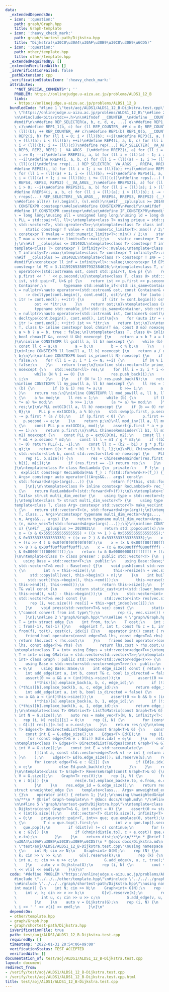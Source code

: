 ```yaml
---
data:
  _extendedDependsOn:
  - icon: ':question:'
    path: graph/Graph.hpp
    title: Graph-template
  - icon: ':heavy_check_mark:'
    path: graph/shortest-path/Dijkstra.hpp
    title: "Dijkstra(\u30C0\u30A4\u30AF\u30B9\u30C8\u30E9\u6CD5)"
  - icon: ':question:'
    path: other/template.hpp
    title: other/template.hpp
  _extendedRequiredBy: []
  _extendedVerifiedWith: []
  _isVerificationFailed: false
  _pathExtension: cpp
  _verificationStatusIcon: ':heavy_check_mark:'
  attributes:
    '*NOT_SPECIAL_COMMENTS*': ''
    PROBLEM: https://onlinejudge.u-aizu.ac.jp/problems/ALDS1_12_B
    links:
    - https://onlinejudge.u-aizu.ac.jp/problems/ALDS1_12_B
  bundledCode: "#line 1 \"test/aoj/ALDS1/ALDS1_12_B-Dijkstra.test.cpp\"\n#define PROBLEM\
    \ \"https://onlinejudge.u-aizu.ac.jp/problems/ALDS1_12_B\"\n#line 2 \"other/template.hpp\"\
    \n\n#include<bits/stdc++.h>\n\n#ifndef __COUNTER__\n#define __COUNTER__ __LINE__\n\
    #endif\n\n#define REP_SELECTER(a, b, c, d, e, ...) e\n#define REP1_0(b, c) REP1_1(b,\
    \ c)\n#define REP1_1(b, c) for (ll REP_COUNTER_ ## c = 0; REP_COUNTER_ ## c <\
    \ (ll)(b); ++ REP_COUNTER_ ## c)\n#define REP1(b) REP1_0(b, __COUNTER__)\n#define\
    \ REP2(i, b) for (ll i = 0; i < (ll)(b); ++i)\n#define REP3(i, a, b) for (ll i\
    \ = (ll)(a); i < (ll)(b); ++i)\n#define REP4(i, a, b, c) for (ll i = (ll)(a);\
    \ i < (ll)(b); i += (ll)(c))\n#define rep(...) REP_SELECTER(__VA_ARGS__, REP4,\
    \ REP3, REP2, REP1) (__VA_ARGS__)\n#define RREP2(i, a) for (ll i = (ll)(a) - 1;\
    \ i >= 0; --i)\n#define RREP3(i, a, b) for (ll i = (ll)(a) - 1; i >= (ll)(b);\
    \ --i)\n#define RREP4(i, a, b, c) for (ll i = (ll)(a) - 1; i >= (ll)(b); i -=\
    \ (ll)(c))\n#define rrep(...) REP_SELECTER(__VA_ARGS__, RREP4, RREP3, RREP2) (__VA_ARGS__)\n\
    #define REPS2(i, b) for (ll i = 1; i <= (ll)(b); ++i)\n#define REPS3(i, a, b)\
    \ for (ll i = (ll)(a) + 1; i <= (ll)(b); ++i)\n#define REPS4(i, a, b, c) for (ll\
    \ i = (ll)(a) + 1; i <= (ll)(b); i += (ll)(c))\n#define reps(...) REP_SELECTER(__VA_ARGS__,\
    \ REPS4, REPS3, REPS2) (__VA_ARGS__)\n#define RREPS2(i, a) for (ll i = (ll)(a);\
    \ i > 0; --i)\n#define RREPS3(i, a, b) for (ll i = (ll)(a); i > (ll)(b); --i)\n\
    #define RREPS4(i, a, b, c) for (ll i = (ll)(a); i > (ll)(b); i -= (ll)(c))\n#define\
    \ rreps(...) REP_SELECTER(__VA_ARGS__, RREPS4, RREPS3, RREPS2) (__VA_ARGS__)\n\
    \n#define all(v) (v).begin(), (v).end()\n\n#if __cplusplus >= 201402L\n#define\
    \ CONSTEXPR constexpr\n#else\n#define CONSTEXPR\n#endif\n\n#ifdef __cpp_if_constexpr\n\
    #define IF_CONSTEXPR constexpr\n#else\n#define IF_CONSTEXPR\n#endif\n\nusing ll\
    \ = long long;\nusing ull = unsigned long long;\nusing ld = long double;\nusing\
    \ PLL = std::pair<ll, ll>;\ntemplate<class T> using prique = std::priority_queue<T,\
    \ std::vector<T>, std::greater<T>>;\n\ntemplate<class T> class infinity {\n  public:\n\
    \    static constexpr T value = std::numeric_limits<T>::max() / 2;\n    static\
    \ constexpr T mvalue = std::numeric_limits<T>::min() / 2;\n    static constexpr\
    \ T max = std::numeric_limits<T>::max();\n    static constexpr T min = std::numeric_limits<T>::min();\n\
    };\n\n#if __cplusplus <= 201402L\ntemplate<class T> constexpr T infinity<T>::value;\n\
    template<class T> constexpr T infinity<T>::mvalue;\ntemplate<class T> constexpr\
    \ T infinity<T>::max;\ntemplate<class T> constexpr T infinity<T>::min;\n#endif\n\
    \n#if __cplusplus >= 201402L\ntemplate<class T> constexpr T INF = infinity<T>::value;\n\
    #endif\n\nconstexpr ll inf = infinity<ll>::value;\nconstexpr ld EPS = 1e-8;\n\
    constexpr ld PI = 3.1415926535897932384626;\n\ntemplate<class T, class U> std::ostream&\
    \ operator<<(std::ostream& ost, const std::pair<T, U>& p) {\n    return ost <<\
    \ p.first << ' ' << p.second;\n}\ntemplate<class T, class U> std::istream& operator>>(std::istream&\
    \ ist, std::pair<T, U>& p) {\n    return ist >> p.first >> p.second;\n}\n\ntemplate<class\
    \ Container,\n        typename std::enable_if<!std::is_same<Container, std::string>::value>::type*\
    \ = nullptr>\nauto operator<<(std::ostream& ost, const Container& cont)\n    \
    \    -> decltype(cont.begin(), cont.end(), ost)\n{\n    for (auto itr = cont.begin();\
    \ itr != cont.end(); ++itr) {\n        if (itr != cont.begin()) ost << ' ';\n\
    \        ost << *itr;\n    }\n    return ost;\n}\ntemplate<class Container,\n\
    \        typename std::enable_if<!std::is_same<Container, std::string>::value>::type*\
    \ = nullptr>\nauto operator>>(std::istream& ist, Container& cont)\n        ->\
    \ decltype(cont.begin(), cont.end(), ist)\n{\n    for (auto itr = cont.begin();\
    \ itr != cont.end(); ++itr) ist >> *itr;\n    return ist;\n}\n\ntemplate<class\
    \ T, class U> inline constexpr bool chmin(T &a, const U &b) noexcept {\n    return\
    \ a > b ? a = b, true : false;\n}\ntemplate<class T, class U> inline constexpr\
    \ bool chmax(T &a, const U &b) noexcept {\n    return a < b ? a = b, true : false;\n\
    }\n\ninline CONSTEXPR ll gcd(ll a, ll b) noexcept {\n    while (b) {\n       \
    \ const ll c = a;\n        a = b;\n        b = c % b;\n    }\n    return a;\n\
    }\ninline CONSTEXPR ll lcm(ll a, ll b) noexcept {\n    return a / gcd(a, b) *\
    \ b;\n}\n\ninline CONSTEXPR bool is_prime(ll N) noexcept {\n    if (N <= 1) return\
    \ false;\n    for (ll i = 2; i * i <= N; ++i) {\n        if (N % i == 0) return\
    \ false;\n    }\n    return true;\n}\ninline std::vector<ll> prime_factor(ll N)\
    \ noexcept {\n    std::vector<ll> res;\n    for (ll i = 2; i * i <= N; ++i) {\n\
    \        while (N % i == 0) {\n            res.push_back(i);\n            N /=\
    \ i;\n        }\n    }\n    if (N != 1) res.push_back(N);\n    return res;\n}\n\
    \ninline CONSTEXPR ll my_pow(ll a, ll b) noexcept {\n    ll res = 1;\n    while\
    \ (b) {\n        if (b & 1) res *= a;\n        b >>= 1;\n        a *= a;\n   \
    \ }\n    return res;\n}\ninline CONSTEXPR ll mod_pow(ll a, ll b, ll mod) noexcept\
    \ {\n    a %= mod;\n    ll res = 1;\n    while (b) {\n        if (b & 1) (res\
    \ *= a) %= mod;\n        b >>= 1;\n        (a *= a) %= mod;\n    }\n    return\
    \ res;\n}\n\nPLL extGCD(ll a, ll b) noexcept {\n    if (b == 0) return PLL{1,\
    \ 0};\n    PLL p = extGCD(b, a % b);\n    std::swap(p.first, p.second);\n    p.second\
    \ -= p.first * (a / b);\n    if (p.first < 0) {\n        p.first += b;\n     \
    \   p.second -= a;\n    }\n    return p;\n}\nll mod_inv(ll a, ll mod) noexcept\
    \ {\n    const PLL p = extGCD(a, mod);\n    assert(p.first * a + p.second * mod\
    \ == 1);\n    return p.first;\n}\nPLL ChineseRemainder(ll b1, ll m1, ll b2, ll\
    \ m2) noexcept {\n    const PLL p = extGCD(m1, m2);\n    const ll g = p.first\
    \ * m1 + p.second * m2;\n    const ll l = m1 / g * m2;\n    if ((b2 - b1) % g\
    \ != 0) return PLL{-1, -1};\n    const ll x = (b2 - b1) / g * p.first % (m2 /\
    \ g);\n    return {(x * m1 + b1 + l) % l, l};\n}\nPLL ChineseRemainders(const\
    \ std::vector<ll>& b, const std::vector<ll>& m) noexcept {\n    PLL res{0, 1};\n\
    \    rep (i, b.size()) {\n        res = ChineseRemainder(res.first, res.second,\
    \ b[i], m[i]);\n        if (res.first == -1) return res;\n    }\n    return res;\n\
    }\n\ntemplate<class F> class RecLambda {\n  private:\n    F f;\n  public:\n  \
    \  explicit constexpr RecLambda(F&& f_) : f(std::forward<F>(f_)) {}\n    template<class...\
    \ Args> constexpr auto operator()(Args&&... args) const\n            -> decltype(f(*this,\
    \ std::forward<Args>(args)...)) {\n        return f(*this, std::forward<Args>(args)...);\n\
    \    }\n};\n\ntemplate<class F> inline constexpr RecLambda<F> rec_lambda(F&& f)\
    \ {\n    return RecLambda<F>(std::forward<F>(f));\n}\n\ntemplate<class Head, class...\
    \ Tails> struct multi_dim_vector {\n    using type = std::vector<typename multi_dim_vector<Tails...>::type>;\n\
    };\ntemplate<class T> struct multi_dim_vector<T> {\n    using type = T;\n};\n\n\
    template<class T, class Arg> constexpr std::vector<T> make_vec(int n, Arg&& arg)\
    \ {\n    return std::vector<T>(n, std::forward<Arg>(arg));\n}\ntemplate<class\
    \ T, class... Args>\nconstexpr typename multi_dim_vector<Args..., T>::type make_vec(int\
    \ n, Args&&... args) {\n    return typename multi_dim_vector<Args..., T>::type\
    \ (n, make_vec<T>(std::forward<Args>(args)...));\n}\n\ninline CONSTEXPR int popcnt(ull\
    \ x) {\n#if __cplusplus >= 202002L\n    return std::popcount(x);\n#endif\n   \
    \ x = (x & 0x5555555555555555) + ((x >> 1 ) & 0x5555555555555555);\n    x = (x\
    \ & 0x3333333333333333) + ((x >> 2 ) & 0x3333333333333333);\n    x = (x & 0x0f0f0f0f0f0f0f0f)\
    \ + ((x >> 4 ) & 0x0f0f0f0f0f0f0f0f);\n    x = (x & 0x00ff00ff00ff00ff) + ((x\
    \ >> 8 ) & 0x00ff00ff00ff00ff);\n    x = (x & 0x0000ffff0000ffff) + ((x >> 16)\
    \ & 0x0000ffff0000ffff);\n    return (x & 0x00000000ffffffff) + ((x >> 32) & 0x00000000ffffffff);\n\
    }\n\ntemplate<class T> class presser : public std::vector<T> {\n  private:\n \
    \   using Base = std::vector<T>;\n  public:\n    using Base::Base;\n    presser(const\
    \ std::vector<T>& vec) : Base(vec) {}\n    void push(const std::vector<T>& vec)\
    \ {\n        int n = this->size();\n        this->resize(n + vec.size());\n  \
    \      std::copy(all(vec), this->begin() + n);\n    }\n    int build() {\n   \
    \     std::sort(this->begin(), this->end());\n        this->erase(std::unique(this->begin(),\
    \ this->end()), this->end());\n        return this->size();\n    }\n    int get_index(const\
    \ T& val) const {\n        return static_cast<int>(std::lower_bound(this->begin(),\
    \ this->end(), val) - this->begin());\n    }\n    std::vector<int> pressed(const\
    \ std::vector<T>& vec) const {\n        std::vector<int> res(vec.size());\n  \
    \      rep (i, vec.size()) res[i] = this->get_index(vec[i]);\n        return res;\n\
    \    }\n    void press(std::vector<T>& vec) const {\n        static_assert(std::is_integral<T>::value,\
    \ \"cannot convert from int type\");\n        rep (i, vec.size()) vec[i] = this->get_index(vec[i]);\n\
    \    }\n};\n#line 2 \"graph/Graph.hpp\"\n\n#line 4 \"graph/Graph.hpp\"\n\ntemplate<class\
    \ T = int> struct edge {\n    int from, to;\n    T cost;\n    int idx;\n    edge()\
    \ : from(-1), to(-1) {}\n    edge(int f, int t, const T& c = 1, int i = -1) :\
    \ from(f), to(t), cost(c), idx(i) {}\n    operator int() const { return to; }\n\
    \    friend bool operator<(const edge<T>& lhs, const edge<T>& rhs) {\n       \
    \ return lhs.cost < rhs.cost;\n    }\n    friend bool operator>(const edge<T>&\
    \ lhs, const edge<T>& rhs) {\n        return lhs.cost > rhs.cost;\n    }\n};\n\
    \ntemplate<class T = int> using Edges = std::vector<edge<T>>;\ntemplate<class\
    \ T = int> using GMatrix = std::vector<std::vector<T>>;\n\ntemplate<class T =\
    \ int> class Graph : public std::vector<std::vector<edge<T>>> {\n  private:\n\
    \    using Base = std::vector<std::vector<edge<T>>>;\n  public:\n    int edge_id\
    \ = 0;\n    using Base::Base;\n    int edge_size() const { return edge_id; }\n\
    \    int add_edge(int a, int b, const T& c, bool is_directed = false) {\n    \
    \    assert(0 <= a && a < (int)this->size());\n        assert(0 <= b && b < (int)this->size());\n\
    \        (*this)[a].emplace_back(a, b, c, edge_id);\n        if (!is_directed)\
    \ (*this)[b].emplace_back(b, a, c, edge_id);\n        return edge_id++;\n    }\n\
    \    int add_edge(int a, int b, bool is_directed = false) {\n        assert(0\
    \ <= a && a < (int)this->size());\n        assert(0 <= b && b < (int)this->size());\n\
    \        (*this)[a].emplace_back(a, b, 1, edge_id);\n        if (!is_directed)\
    \ (*this)[b].emplace_back(b, a, 1, edge_id);\n        return edge_id++;\n    }\n\
    };\n\ntemplate<class T> GMatrix<T> ListToMatrix(const Graph<T>& G) {\n    const\
    \ int N = G.size();\n    auto res = make_vec<T>(N, N, infinity<T>::value);\n \
    \   rep (i, N) res[i][i] = 0;\n    rep (i, N) {\n        for (const edge<T>& e\
    \ : G[i]) res[i][e.to] = e.cost;\n    }\n    return res;\n}\n\ntemplate<class\
    \ T> Edges<T> UndirectedListToEdges(const Graph<T>& G) {\n    const int V = G.size();\n\
    \    const int E = G.edge_size();\n    Edges<T> Ed(E);\n    rep (i, V) {\n   \
    \     for (const edge<T>& e : G[i]) Ed[e.idx] = e;\n    }\n    return Ed;\n}\n\
    \ntemplate<class T> Edges<T> DirectedListToEdges(const Graph<T>& G) {\n    const\
    \ int V = G.size();\n    const int E = std::accumulate(\n        all(G), 0,\n\
    \        [](int a, const std::vector<edge<T>>& v) -> int { return a + v.size();\
    \ }\n    );\n    Edges<T> Ed(G.edge_size()); Ed.reserve(E);\n    rep (i, V) {\n\
    \        for (const edge<T>& e : G[i]) {\n            if (Ed[e.idx] == -1) Ed[e.idx]\
    \ = e;\n            else Ed.push_back(e);\n        }\n    }\n    return Ed;\n\
    }\n\ntemplate<class T> Graph<T> ReverseGraph(const Graph<T>& G) {\n    const int\
    \ V = G.size();\n    Graph<T> res(V);\n    rep (i, V) {\n        for (const auto&\
    \ e : G[i]) {\n            res[e.to].emplace_back(e.to, e.from, e.cost, e.idx);\n\
    \        }\n    }\n    res.edge_id = G.edge_size();\n    return res;\n}\n\n\n\
    struct unweighted_edge {\n    template<class... Args> unweighted_edge(const Args&...)\
    \ {}\n    operator int() { return 1; }\n};\n\nusing UnweightedGraph = Graph<unweighted_edge>;\n\
    \n/**\n * @brief Graph-template\n * @docs docs/Graph.md\n */\n#line 2 \"graph/shortest-path/Dijkstra.hpp\"\
    \n\n#line 5 \"graph/shortest-path/Dijkstra.hpp\"\n\ntemplate<class T> std::vector<T>\
    \ Dijkstra(const Graph<T>& G, int start = 0) {\n    assert(0 <= start && start\
    \ < (int)G.size());\n    std::vector<T> dist(G.size(), infinity<T>::value); dist[start]\
    \ = 0;\n    prique<std::pair<T, int>> que; que.emplace(0, start);\n    while (!que.empty())\
    \ {\n        T c = que.top().first;\n        int v = que.top().second;\n     \
    \   que.pop();\n        if (dist[v] != c) continue;\n        for (const edge<T>&\
    \ e : G[v]) {\n            if (chmin(dist[e.to], c + e.cost)) que.emplace(dist[e.to],\
    \ e.to);\n        }\n    }\n    return dist;\n}\n\n/**\n * @brief Dijkstra(\u30C0\
    \u30A4\u30AF\u30B9\u30C8\u30E9\u6CD5)\n * @docs docs/Dijkstra.md\n */\n#line 5\
    \ \"test/aoj/ALDS1/ALDS1_12_B-Dijkstra.test.cpp\"\nusing namespace std;\nint main()\
    \ {\n    int N; cin >> N;\n    Graph<int> G(N);\n    rep (N) {\n        int v,\
    \ k; cin >> v >> k;\n        G[v].reserve(k);\n        rep (k) {\n           \
    \ int u, c; cin >> u >> c;\n            G.add_edge(v, u, c, true);\n        }\n\
    \    }\n    auto v = Dijkstra(G);\n    rep (i, N) {\n        cout << i << ' '\
    \ << v[i] << endl;\n    }\n}\n"
  code: "#define PROBLEM \"https://onlinejudge.u-aizu.ac.jp/problems/ALDS1_12_B\"\n\
    #include \"../../../other/template.hpp\"\n#include \"../../../graph/Graph.hpp\"\
    \n#include \"../../../graph/shortest-path/Dijkstra.hpp\"\nusing namespace std;\n\
    int main() {\n    int N; cin >> N;\n    Graph<int> G(N);\n    rep (N) {\n    \
    \    int v, k; cin >> v >> k;\n        G[v].reserve(k);\n        rep (k) {\n \
    \           int u, c; cin >> u >> c;\n            G.add_edge(v, u, c, true);\n\
    \        }\n    }\n    auto v = Dijkstra(G);\n    rep (i, N) {\n        cout <<\
    \ i << ' ' << v[i] << endl;\n    }\n}\n"
  dependsOn:
  - other/template.hpp
  - graph/Graph.hpp
  - graph/shortest-path/Dijkstra.hpp
  isVerificationFile: true
  path: test/aoj/ALDS1/ALDS1_12_B-Dijkstra.test.cpp
  requiredBy: []
  timestamp: '2022-01-31 20:54:06+09:00'
  verificationStatus: TEST_ACCEPTED
  verifiedWith: []
documentation_of: test/aoj/ALDS1/ALDS1_12_B-Dijkstra.test.cpp
layout: document
redirect_from:
- /verify/test/aoj/ALDS1/ALDS1_12_B-Dijkstra.test.cpp
- /verify/test/aoj/ALDS1/ALDS1_12_B-Dijkstra.test.cpp.html
title: test/aoj/ALDS1/ALDS1_12_B-Dijkstra.test.cpp
---
```

